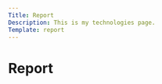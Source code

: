 ```yaml
---
Title: Report
Description: This is my technologies page.
Template: report
---
```

Report
===============



